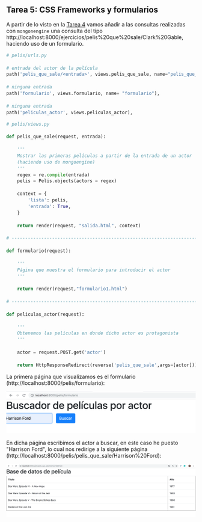 ## Tarea 5: CSS Frameworks y formularios

A partir de lo visto en la [Tarea 4](https://github.com/Gecofer/MII_SSBW_1819/blob/master/Tarea%204/Tarea4.md) vamos añadir a las consultas realizadas con `mongonengine` una consulta del tipo http://localhost:8000/ejercicios/pelis%20que%20sale/Clark%20Gable, haciendo uso de un formulario.

~~~python
# pelis/urls.py

# entrada del actor de la película
path('pelis_que_sale/<entrada>', views.pelis_que_sale, name="pelis_que_sale"),

# ninguna entrada
path('formulario', views.formulario, name= "formulario"),

# ninguna entrada
path('peliculas_actor', views.peliculas_actor),
~~~

~~~python
# pelis/views.py

def pelis_que_sale(request, entrada):

	'''
	Mostrar las primeras películas a partir de la entrada de un actor
	(haciendo uso de mongoengine)
	'''
	regex = re.compile(entrada)
	pelis = Pelis.objects(actors = regex)

	context = {
		'lista': pelis,
		'entrada': True,
	}

	return render(request, "salida.html", context)

# ------------------------------------------------------------------------------

def formulario(request):

	'''
	Página que muestra el formulario para introducir el actor
	'''

	return render(request,"formulario1.html")

# ------------------------------------------------------------------------------

def peliculas_actor(request):

	'''
	Obtenemos las películas en donde dicho actor es protagonista
	'''

	actor = request.POST.get('actor')

	return HttpResponseRedirect(reverse('pelis_que_sale',args=[actor]))
~~~

La primera página que visualizamos es el formulario (http://localhost:8000/pelis/formulario):

![](imagenes/1.png)

En dicha página escribimos el actor a buscar, en este caso he puesto "Harrison Ford", lo cual nos redirige a la siguiente página (http://localhost:8000/pelis/pelis_que_sale/Harrison%20Ford):

![](imagenes/2.png)
